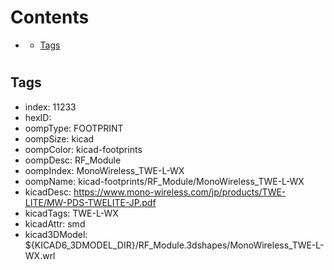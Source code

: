 



Contents
========

* [](#)
	* [Tags](#tags)

# 

## Tags

- index: 11233
- hexID: 
- oompType: FOOTPRINT
- oompSize: kicad
- oompColor: kicad-footprints
- oompDesc: RF_Module
- oompIndex: MonoWireless_TWE-L-WX
- oompName: kicad-footprints/RF_Module/MonoWireless_TWE-L-WX
- kicadDesc: https://www.mono-wireless.com/jp/products/TWE-LITE/MW-PDS-TWELITE-JP.pdf
- kicadTags: TWE-L-WX
- kicadAttr: smd
- kicad3DModel: ${KICAD6_3DMODEL_DIR}/RF_Module.3dshapes/MonoWireless_TWE-L-WX.wrl
